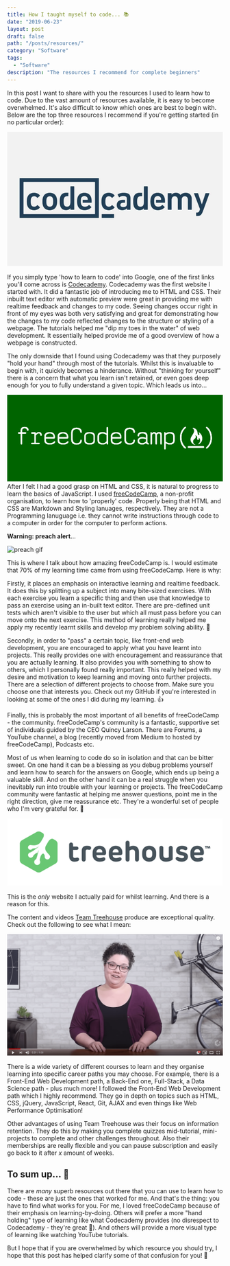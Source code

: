 ```yaml
---
title: How I taught myself to code... 📚
date: "2019-06-23"
layout: post
draft: false
path: "/posts/resources/"
category: "Software"
tags:
  - "Software"
description: "The resources I recommend for complete beginners"
---
```

In this post I want to share with you the resources I used to learn how to code. Due to the vast amount of resources available, it is easy to become overwhelmed. It's also difficult to know which ones are best to begin with. Below are the top three resources I recommend if you're getting started (in no particular order):

![codecademy](./codecademy.jpg)

If you simply type 'how to learn to code' into Google, one of the first links you'll come across is  [Codecademy](https://www.codecademy.com/). Codecademy was the first website I started with. It did a fantastic job of introducing me to HTML and CSS. Their inbuilt text editor with automatic preview were great in providing me with realtime feedback and changes to my code. Seeing changes occur right in front of my eyes was both very satisfying and great for demonstrating how the changes to my code reflected changes to the structure or styling of a webpage. The tutorials helped me "dip my toes in the water" of web development. It essentially helped provide me of a good overview of how a webpage is constructed.

The only downside that I found using Codecademy was that they purposely "hold your hand" through most of the tutorials. Whilst this is invaluable to begin with, it quickly becomes a hinderance. Without "thinking for yourself" there is a concern that what you learn isn't retained, or even goes deep enough for you to fully understand a given topic. Which leads us into...

![freeCodeCamp](./freecodecamp.png)
After I felt I had a good grasp on HTML and CSS, it is natural to progress to learn the basics of JavaScript. I used [freeCodeCamp]([https://www.freecodecamp.org/](https://www.freecodecamp.org/)), a non-profit organisation, to learn how to 'properly' code. Properly being that HTML and CSS are Markdown and Styling lanuages, respectively. They are not a Programming lanuguage i.e. they cannot write instructions through code to a computer in order for the computer to perform actions.

**Warning: preach alert**...

![preach gif](https://media.giphy.com/media/3o6MbisQwZAh4Lqesw/giphy.gif)

This is where I talk about how amazing freeCodeCamp is. I would estimate that 70% of my learning time came from using freeCodeCamp. Here is why:

Firstly, it places an emphasis on interactive learning and realtime feedback. It does this by splitting up a subject into many bite-sized exercises. With each exercise you learn a specific thing and then use that knowledge to pass an exercise using an in-built text editor. There are pre-defined unit tests which aren't visible to the user but which all must pass before you can move onto the next exercise. This method of learning really helped me apply my recently learnt skills and develop my problem solving ability. 🧠
 
Secondly, in order to "pass" a certain topic, like front-end web development, you are encouraged to apply what you have learnt into projects. This really provides one with encouragement and reassurance that you are actually learning. It also provides you with something to show to others, which I personally found really important. This really helped with my desire and motivation to keep learning and moving onto further projects. There are a selection of different projects to choose from. Make sure you choose one that interests you. Check out my GitHub if you're interested in looking at some of the ones I did during my learning. 👍

Finally, this is probably the most important of all benefits of freeCodeCamp - the community. freeCodeCamp's community is a fantastic, supportive set of individuals guided by the CEO Quincy Larson. There are Forums, a YouTube channel, a blog (recently moved from Medium to hosted by freeCodeCamp), Podcasts etc. 

Most of us when learning to code do so in isolation and that can be bitter sweet. On one hand it can be a blessing as you debug problems yourself and learn how to search for the answers on Google, which ends up being a valuable skill. And on the other hand it can be a real struggle when you inevitably run into trouble with your learning or projects. The freeCodeCamp community were fantastic at helping me answer questions, point me in the right direction, give me reassurance etc. They're a wonderful set of people who I'm very grateful for. 🙏

![Team Treehouse](./treehouselogo.png)

This is the *only* website I actually paid for whilst learning. And there is a reason for this.

The content and videos [Team Treehouse]([https://teamtreehouse.com/](https://teamtreehouse.com/)) produce are exceptional quality. Check out the following to see what I mean:

[![treehouse](./treehouse.png)](https://www.youtube.com/watch?v=n1a3VZY0xgM)

There is a wide variety of different courses to learn and they organise learning into specific career paths you may choose. For example, there is a Front-End Web Development path, a Back-End one, Full-Stack,  a Data Science path - plus much more! I followed the Front-End Web Development path which I highly recommend. They go in depth on topics such as HTML, CSS, jQuery, JavaScript, React, Git, AJAX and even things like Web Performance Optimisation!

Other advantages of using Team Treehouse was their focus on information retention. They do this by making you complete quizzes mid-tutorial, mini-projects to complete and other challenges throughout. Also their memberships are really flexible and you can pause subscription and easily go back to it after *x* amount of weeks.


## To sum up... 👏

There are *many* superb resources out there that you can use to learn how to code - these are just the ones that worked for me. And that's the thing: you have to find what works for you. For me, I loved freeCodeCamp because of their emphasis on learning-by-doing. Others will prefer a more "hand holding" type of learning like what Codecademy provides (no disrespect to Codecademy - they're great 👊). And others will provide a more visual type of learning like watching YouTube tutorials.

But I hope that if you are overwhelmed by which resource you should try, I hope that this post has helped clarify some of that confusion for you! 🙂